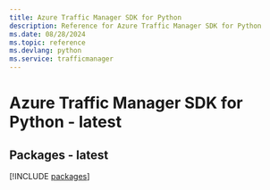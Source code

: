 ```yaml
---
title: Azure Traffic Manager SDK for Python
description: Reference for Azure Traffic Manager SDK for Python
ms.date: 08/28/2024
ms.topic: reference
ms.devlang: python
ms.service: trafficmanager
---
```

# Azure Traffic Manager SDK for Python - latest
## Packages - latest
[!INCLUDE [packages](traffic-manager-index.md)]